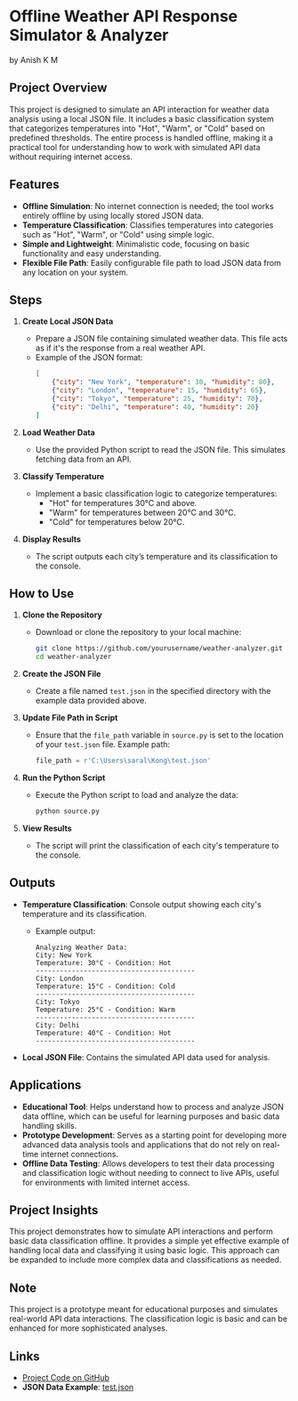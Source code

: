 # Offline Weather API Response Simulator & Analyzer
by Anish K M

## Project Overview

This project is designed to simulate an API interaction for weather data analysis using a local JSON file. It includes a basic classification system that categorizes temperatures into "Hot", "Warm", or "Cold" based on predefined thresholds. The entire process is handled offline, making it a practical tool for understanding how to work with simulated API data without requiring internet access.

## Features

- **Offline Simulation**: No internet connection is needed; the tool works entirely offline by using locally stored JSON data.
- **Temperature Classification**: Classifies temperatures into categories such as "Hot", "Warm", or "Cold" using simple logic.
- **Simple and Lightweight**: Minimalistic code, focusing on basic functionality and easy understanding.
- **Flexible File Path**: Easily configurable file path to load JSON data from any location on your system.

## Steps

1. **Create Local JSON Data**
   - Prepare a JSON file containing simulated weather data. This file acts as if it's the response from a real weather API.
   - Example of the JSON format:
     ```json
     [
         {"city": "New York", "temperature": 30, "humidity": 80},
         {"city": "London", "temperature": 15, "humidity": 65},
         {"city": "Tokyo", "temperature": 25, "humidity": 70},
         {"city": "Delhi", "temperature": 40, "humidity": 20}
     ]
     ```

2. **Load Weather Data**
   - Use the provided Python script to read the JSON file. This simulates fetching data from an API.

3. **Classify Temperature**
   - Implement a basic classification logic to categorize temperatures:
     - "Hot" for temperatures 30°C and above.
     - "Warm" for temperatures between 20°C and 30°C.
     - "Cold" for temperatures below 20°C.

4. **Display Results**
   - The script outputs each city’s temperature and its classification to the console.

## How to Use

1. **Clone the Repository**
   - Download or clone the repository to your local machine:
     ```bash
     git clone https://github.com/yourusername/weather-analyzer.git
     cd weather-analyzer
     ```

2. **Create the JSON File**
   - Create a file named `test.json` in the specified directory with the example data provided above.

3. **Update File Path in Script**
   - Ensure that the `file_path` variable in `source.py` is set to the location of your `test.json` file. Example path:
     ```python
     file_path = r'C:\Users\saral\Kong\test.json'
     ```

4. **Run the Python Script**
   - Execute the Python script to load and analyze the data:
     ```bash
     python source.py
     ```

5. **View Results**
   - The script will print the classification of each city's temperature to the console.

## Outputs

- **Temperature Classification**: Console output showing each city's temperature and its classification.
  - Example output:
    ```
    Analyzing Weather Data:
    City: New York
    Temperature: 30°C - Condition: Hot
    ----------------------------------------
    City: London
    Temperature: 15°C - Condition: Cold
    ----------------------------------------
    City: Tokyo
    Temperature: 25°C - Condition: Warm
    ----------------------------------------
    City: Delhi
    Temperature: 40°C - Condition: Hot
    ----------------------------------------
    ```

- **Local JSON File**: Contains the simulated API data used for analysis.

## Applications

- **Educational Tool**: Helps understand how to process and analyze JSON data offline, which can be useful for learning purposes and basic data handling skills.
- **Prototype Development**: Serves as a starting point for developing more advanced data analysis tools and applications that do not rely on real-time internet connections.
- **Offline Data Testing**: Allows developers to test their data processing and classification logic without needing to connect to live APIs, useful for environments with limited internet access.

## Project Insights

This project demonstrates how to simulate API interactions and perform basic data classification offline. It provides a simple yet effective example of handling local data and classifying it using basic logic. This approach can be expanded to include more complex data and classifications as needed.

## Note

This project is a prototype meant for educational purposes and simulates real-world API data interactions. The classification logic is basic and can be enhanced for more sophisticated analyses.

## Links

- [Project Code on GitHub](https://github.com/yourusername/weather-analyzer)
- **JSON Data Example**: [test.json](./test.json)
